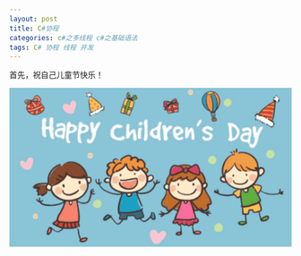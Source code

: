```yaml
---
layout: post
title: C#协程
categories: c#之多线程 c#之基础语法
tags: C# 协程 线程 并发 
---
```


首先，祝自己儿童节快乐！

![](../media/image/2019-06-01/01.gif)

